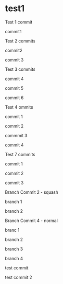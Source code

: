 # test1

Test 1 commit

commit1

Test 2 commits

commit2

commit 3

Test 3 commits

commit 4

commit 5

commit 6

Test 4 ommits

commit 1

commit 2

commmit 3

commit 4

Test 7 commits

commit 1

commit 2

commit 3

Branch Commit 2 - squash

branch 1

branch 2

Branch Commit 4 - normal

branc 1

branch 2

branch 3

branch 4


test commit 

test commit 2
